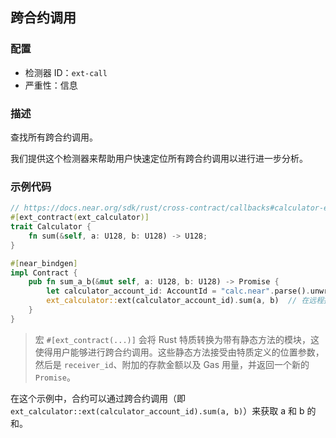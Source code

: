 
## 跨合约调用

### 配置

* 检测器 ID：`ext-call`
* 严重性：信息

### 描述

查找所有跨合约调用。

我们提供这个检测器来帮助用户快速定位所有跨合约调用以进行进一步分析。

### 示例代码

```rust
// https://docs.near.org/sdk/rust/cross-contract/callbacks#calculator-example
#[ext_contract(ext_calculator)]
trait Calculator {
    fn sum(&self, a: U128, b: U128) -> U128;
}

#[near_bindgen]
impl Contract {
    pub fn sum_a_b(&mut self, a: U128, b: U128) -> Promise {
        let calculator_account_id: AccountId = "calc.near".parse().unwrap();
        ext_calculator::ext(calculator_account_id).sum(a, b)  // 在远程执行 sum(a, b)
    }
}
```

> 宏 `#[ext_contract(...)]` 会将 Rust 特质转换为带有静态方法的模块，这使得用户能够进行跨合约调用。这些静态方法接受由特质定义的位置参数，然后是 `receiver_id`、附加的存款金额以及 Gas 用量，并返回一个新的 `Promise`。

在这个示例中，合约可以通过跨合约调用（即 `ext_calculator::ext(calculator_account_id).sum(a, b)`）来获取 a 和 b 的和。
